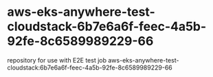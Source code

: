 # aws-eks-anywhere-test-cloudstack-6b7e6a6f-feec-4a5b-92fe-8c6589989229-66
repository for use with E2E test job aws-eks-anywhere-test-cloudstack:6b7e6a6f-feec-4a5b-92fe-8c6589989229-66

